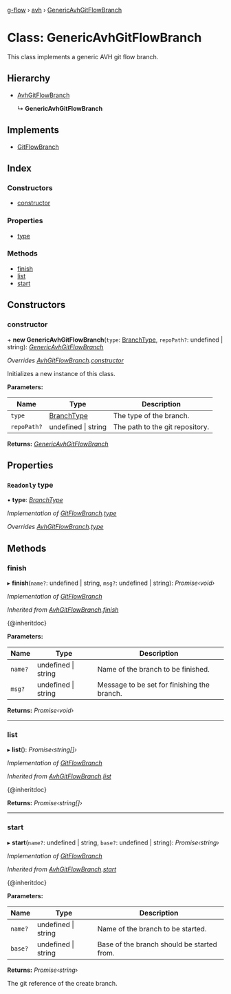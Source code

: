 [g-flow](../README.md) › [avh](../modules/avh.md) › [GenericAvhGitFlowBranch](avh.genericavhgitflowbranch.md)

# Class: GenericAvhGitFlowBranch

This class implements a generic AVH git flow branch.

## Hierarchy

* [AvhGitFlowBranch](avh.avhgitflowbranch.md)

  ↳ **GenericAvhGitFlowBranch**

## Implements

* [GitFlowBranch](../interfaces/api.gitflowbranch.md)

## Index

### Constructors

* [constructor](avh.genericavhgitflowbranch.md#constructor)

### Properties

* [type](avh.genericavhgitflowbranch.md#readonly-type)

### Methods

* [finish](avh.genericavhgitflowbranch.md#finish)
* [list](avh.genericavhgitflowbranch.md#list)
* [start](avh.genericavhgitflowbranch.md#start)

## Constructors

###  constructor

\+ **new GenericAvhGitFlowBranch**(`type`: [BranchType](../modules/api.md#branchtype), `repoPath?`: undefined | string): *[GenericAvhGitFlowBranch](avh.genericavhgitflowbranch.md)*

*Overrides [AvhGitFlowBranch](avh.avhgitflowbranch.md).[constructor](avh.avhgitflowbranch.md#constructor)*

Initializes a new instance of this class.

**Parameters:**

Name | Type | Description |
------ | ------ | ------ |
`type` | [BranchType](../modules/api.md#branchtype) | The type of the branch. |
`repoPath?` | undefined &#124; string | The path to the git repository.  |

**Returns:** *[GenericAvhGitFlowBranch](avh.genericavhgitflowbranch.md)*

## Properties

### `Readonly` type

• **type**: *[BranchType](../modules/api.md#branchtype)*

*Implementation of [GitFlowBranch](../interfaces/api.gitflowbranch.md).[type](../interfaces/api.gitflowbranch.md#readonly-type)*

*Overrides [AvhGitFlowBranch](avh.avhgitflowbranch.md).[type](avh.avhgitflowbranch.md#readonly-abstract-type)*

## Methods

###  finish

▸ **finish**(`name?`: undefined | string, `msg?`: undefined | string): *Promise‹void›*

*Implementation of [GitFlowBranch](../interfaces/api.gitflowbranch.md)*

*Inherited from [AvhGitFlowBranch](avh.avhgitflowbranch.md).[finish](avh.avhgitflowbranch.md#finish)*

{@inheritdoc}

**Parameters:**

Name | Type | Description |
------ | ------ | ------ |
`name?` | undefined &#124; string | Name of the branch to be finished. |
`msg?` | undefined &#124; string | Message to be set for finishing the branch.  |

**Returns:** *Promise‹void›*

___

###  list

▸ **list**(): *Promise‹string[]›*

*Implementation of [GitFlowBranch](../interfaces/api.gitflowbranch.md)*

*Inherited from [AvhGitFlowBranch](avh.avhgitflowbranch.md).[list](avh.avhgitflowbranch.md#list)*

{@inheritdoc}

**Returns:** *Promise‹string[]›*

___

###  start

▸ **start**(`name?`: undefined | string, `base?`: undefined | string): *Promise‹string›*

*Implementation of [GitFlowBranch](../interfaces/api.gitflowbranch.md)*

*Inherited from [AvhGitFlowBranch](avh.avhgitflowbranch.md).[start](avh.avhgitflowbranch.md#start)*

{@inheritdoc}

**Parameters:**

Name | Type | Description |
------ | ------ | ------ |
`name?` | undefined &#124; string | Name of the branch to be started. |
`base?` | undefined &#124; string | Base of the branch should be started from. |

**Returns:** *Promise‹string›*

The git reference of the create branch.
